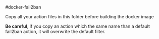 #docker-fail2ban

Copy all your action files in this folder before building the docker image

**Be careful**, if you copy an action which the same name than a default fail2ban action, it will overwrite the default filter.